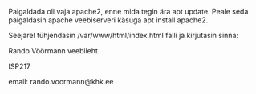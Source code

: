 Paigaldada oli vaja apache2, enne mida tegin ära apt update. Peale seda paigaldasin apache veebiserveri käsuga apt install apache2. 

Seejärel tühjendasin /var/www/html/index.html faili ja kirjutasin sinna:
 <!DOCTYPE HTML>
 <html>
 <meta charset="UTF-8">
 <body>
 <p> Rando Vöörmann veebileht</p>
 <p> ISP217</p>
 <p> email: rando.voormann@khk.ee</p>
 </body>
 </html>

